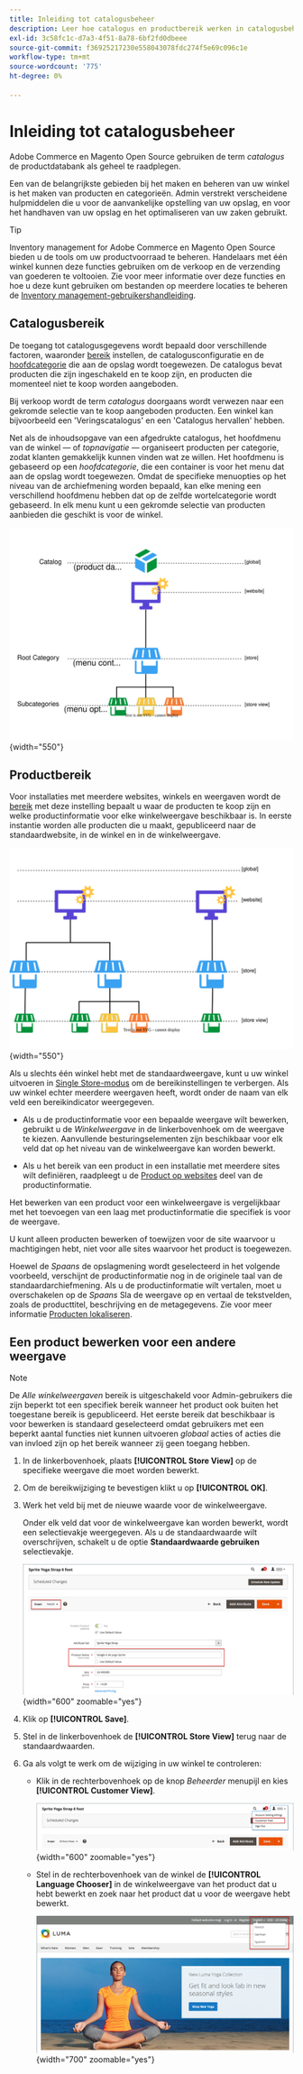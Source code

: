 ```yaml
---
title: Inleiding tot catalogusbeheer
description: Leer hoe catalogus en productbereik werken in catalogusbeheer.
exl-id: 3c58fc1c-d7a3-4f51-8a78-6bf2fd0dbeee
source-git-commit: f36925217230e558043078fdc274f5e69c096c1e
workflow-type: tm+mt
source-wordcount: '775'
ht-degree: 0%

---
```


# Inleiding tot catalogusbeheer

Adobe Commerce en Magento Open Source gebruiken de term _catalogus_ de productdatabank als geheel te raadplegen.

Een van de belangrijkste gebieden bij het maken en beheren van uw winkel is het maken van producten en categorieën. Admin verstrekt verscheidene hulpmiddelen die u voor de aanvankelijke opstelling van uw opslag, en voor het handhaven van uw opslag en het optimaliseren van uw zaken gebruikt.

>[!TIP]
>
>Inventory management for Adobe Commerce en Magento Open Source bieden u de tools om uw productvoorraad te beheren. Handelaars met één winkel kunnen deze functies gebruiken om de verkoop en de verzending van goederen te voltooien. Zie voor meer informatie over deze functies en hoe u deze kunt gebruiken om bestanden op meerdere locaties te beheren de [Inventory management-gebruikershandleiding](../inventory-management/introduction.md).

## Catalogusbereik

De toegang tot catalogusgegevens wordt bepaald door verschillende factoren, waaronder [bereik](../getting-started/websites-stores-views.md#scope-settings) instellen, de catalogusconfiguratie en de [hoofdcategorie](category-root.md) die aan de opslag wordt toegewezen. De catalogus bevat producten die zijn ingeschakeld en te koop zijn, en producten die momenteel niet te koop worden aangeboden.

Bij verkoop wordt de term _catalogus_ doorgaans wordt verwezen naar een gekromde selectie van te koop aangeboden producten. Een winkel kan bijvoorbeeld een &#39;Veringscatalogus&#39; en een &#39;Catalogus hervallen&#39; hebben.

Net als de inhoudsopgave van een afgedrukte catalogus, het hoofdmenu van de winkel — of _topnavigatie_ — organiseert producten per categorie, zodat klanten gemakkelijk kunnen vinden wat ze willen. Het hoofdmenu is gebaseerd op een _hoofdcategorie_, die een container is voor het menu dat aan de opslag wordt toegewezen. Omdat de specifieke menuopties op het niveau van de archiefmening worden bepaald, kan elke mening een verschillend hoofdmenu hebben dat op de zelfde wortelcategorie wordt gebaseerd. In elk menu kunt u een gekromde selectie van producten aanbieden die geschikt is voor de winkel.

![Hiërarchiediagram van catalogus](./assets/catalog-hierarchy-scope.svg){width="550"}

## Productbereik

Voor installaties met meerdere websites, winkels en weergaven wordt de [bereik](../getting-started/websites-stores-views.md#scope-settings) met deze instelling bepaalt u waar de producten te koop zijn en welke productinformatie voor elke winkelweergave beschikbaar is. In eerste instantie worden alle producten die u maakt, gepubliceerd naar de standaardwebsite, in de winkel en in de winkelweergave.

![winkeldiagram met meerdere locaties](./assets/scope-multisite.svg){width="550"}

Als u slechts één winkel hebt met de standaardweergave, kunt u uw winkel uitvoeren in [Single Store-modus](../getting-started/websites-stores-views.md#single-store-mode) om de bereikinstellingen te verbergen. Als uw winkel echter meerdere weergaven heeft, wordt onder de naam van elk veld een bereikindicator weergegeven.

- Als u de productinformatie voor een bepaalde weergave wilt bewerken, gebruikt u de _Winkelweergave_ in de linkerbovenhoek om de weergave te kiezen. Aanvullende besturingselementen zijn beschikbaar voor elk veld dat op het niveau van de winkelweergave kan worden bewerkt.

- Als u het bereik van een product in een installatie met meerdere sites wilt definiëren, raadpleegt u de [Product op websites](settings-basic-websites.md) deel van de productinformatie.

Het bewerken van een product voor een winkelweergave is vergelijkbaar met het toevoegen van een laag met productinformatie die specifiek is voor de weergave.

U kunt alleen producten bewerken of toewijzen voor de site waarvoor u machtigingen hebt, niet voor alle sites waarvoor het product is toegewezen.

Hoewel de _Spaans_ de opslagmening wordt geselecteerd in het volgende voorbeeld, verschijnt de productinformatie nog in de originele taal van de standaardarchiefmening. Als u de productinformatie wilt vertalen, moet u overschakelen op de _Spaans_ Sla de weergave op en vertaal de tekstvelden, zoals de producttitel, beschrijving en de metagegevens. Zie voor meer informatie [Producten lokaliseren](../stores-purchase/store-localize.md#localize-products).

## Een product bewerken voor een andere weergave

>[!NOTE]
>
>De _Alle winkelweergaven_ bereik is uitgeschakeld voor Admin-gebruikers die zijn beperkt tot een specifiek bereik wanneer het product ook buiten het toegestane bereik is gepubliceerd. Het eerste bereik dat beschikbaar is voor bewerken is standaard geselecteerd omdat gebruikers met een beperkt aantal functies niet kunnen uitvoeren _globaal_ acties of acties die van invloed zijn op het bereik wanneer zij geen toegang hebben.

1. In de linkerbovenhoek, plaats **[!UICONTROL Store View]** op de specifieke weergave die moet worden bewerkt.

1. Om de bereikwijziging te bevestigen klikt u op **[!UICONTROL OK]**.

1. Werk het veld bij met de nieuwe waarde voor de winkelweergave.

   Onder elk veld dat voor de winkelweergave kan worden bewerkt, wordt een selectievakje weergegeven. Als u de standaardwaarde wilt overschrijven, schakelt u de optie **Standaardwaarde gebruiken** selectievakje.

   ![Productnaam vertalen voor weergave in de Spaanse winkel](./assets/product-translate-field-french.png){width="600" zoomable="yes"}

1. Klik op **[!UICONTROL Save]**.

1. Stel in de linkerbovenhoek de **[!UICONTROL Store View]** terug naar de standaardwaarden.

1. Ga als volgt te werk om de wijziging in uw winkel te controleren:

   - Klik in de rechterbovenhoek op de knop _Beheerder_ menupijl en kies **[!UICONTROL Customer View]**.

     ![Klantenweergave](./assets/product-admin-menu-customer-view.png){width="600" zoomable="yes"}

   - Stel in de rechterbovenhoek van de winkel de **[!UICONTROL Language Chooser]** in de winkelweergave van het product dat u hebt bewerkt en zoek naar het product dat u voor de weergave hebt bewerkt.

     ![Taalkeuze](./assets/storefront-language-chooser.png){width="700" zoomable="yes"}
